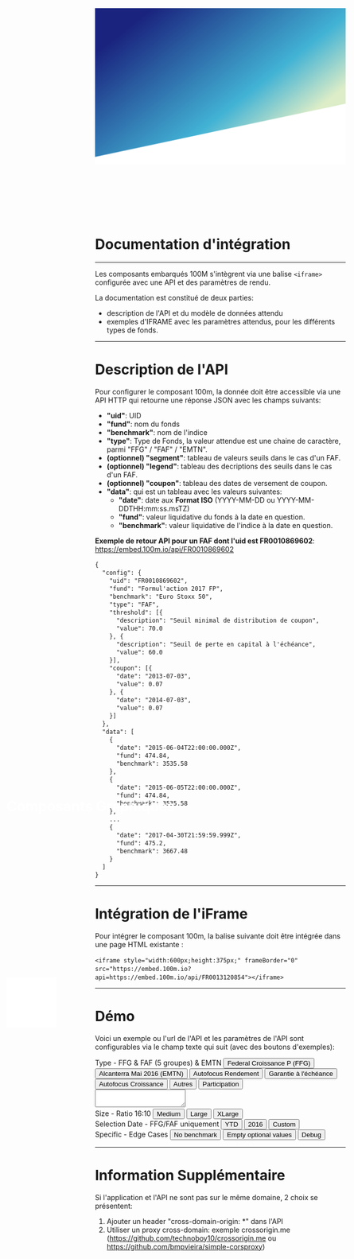 <div style="margin-bottom: 140px;">
  <img src="/extra/background.png"/>
  <img src="/extra/logo.png" style="position: absolute;top: 50%;left: 50px;width: 100px;" />
  <h1 style="-webkit-print-color-adjust: exact;position: absolute;top: 40%;left: 50px;color: rgba(255, 255, 255, 1);">Composants Graphiques</h1>
</div>

# Documentation d'intégration

---

Les composants embarqués 100M s'intègrent via une balise `<iframe>` configurée avec une API et des paramètres de rendu.

La documentation est constitué de deux parties:
- description de l'API et du modèle de données attendu
- exemples d'IFRAME avec les paramètres attendus, pour les différents types de fonds.

---

# Description de l'API

Pour configurer le composant 100m, la donnée doit être accessible via une API HTTP qui retourne une réponse JSON avec les champs suivants:

- **"uid"**: UID
- **"fund"**: nom du fonds
- **"benchmark"**: nom de l'indice
- **"type"**: Type de Fonds, la valeur attendue est une chaine de caractère, parmi "FFG" / "FAF" / "EMTN".
- **(optionnel) "segment"**: tableau de valeurs seuils dans le cas d'un FAF.
- **(optionnel) "legend"**: tableau des decriptions des seuils dans le cas d'un FAF.
- **(optionnel) "coupon"**: tableau des dates de versement de coupon.
- **"data"**: qui est un tableau avec les valeurs suivantes:
    - **"date"**: date aux **Format ISO** (YYYY-MM-DD ou YYYY-MM-DDTHH:mm:ss.msTZ)
    - **"fund"**: valeur liquidative du fonds à la date en question.
    - **"benchmark"**: valeur liquidative de l'indice à la date en question.

**Exemple de retour API pour un FAF dont l'uid est FR0010869602**:  
https://embed.100m.io/api/FR0010869602

```
{
  "config": {
    "uid": "FR0010869602",
    "fund": "Formul'action 2017 FP",
    "benchmark": "Euro Stoxx 50",
    "type": "FAF",
    "threshold": [{
      "description": "Seuil minimal de distribution de coupon",
      "value": 70.0
    }, {
      "description": "Seuil de perte en capital à l'échéance",
      "value": 60.0
    }],
    "coupon": [{
      "date": "2013-07-03",
      "value": 0.07
    }, {
      "date": "2014-07-03",
      "value": 0.07
    }]
  },
  "data": [
    {
      "date": "2015-06-04T22:00:00.000Z",
      "fund": 474.84,
      "benchmark": 3535.58
    },
    {
      "date": "2015-06-05T22:00:00.000Z",
      "fund": 474.84,
      "benchmark": 3535.58
    },
    ...
    {
      "date": "2017-04-30T21:59:59.999Z",
      "fund": 475.2,
      "benchmark": 3667.48
    }
  ]
}
```

---

# Intégration de l'iFrame

Pour intégrer le composant 100m, la balise suivante doit être intégrée dans une page HTML existante :

<style>code{text-align:left}</style>
`<iframe style="width:600px;height:375px;" frameBorder="0" src="https://embed.100m.io?api=https://embed.100m.io/api/FR0013120854"></iframe>`

---

# Démo

Voici un exemple ou l'url de l'API et les paramètres de l'API sont configurables via le champ texte qui suit (avec des boutons d'exemples):

<div>
<label>Type - FFG & FAF (5 groupes) & EMTN</label>
<button tt="FR0000987703" onclick="document.querySelector('textarea').value = document.querySelector('#iframe-example').innerHTML = '<iframe style=&quot;width:480px;height:340px;outline: 3px solid rgba(0,0,0,.14);resize:both;overflow:auto;&quot; frameBorder=&quot;0&quot; src=&quot;https://embed.100m.io/?api=https://embed.100m.io/api/FR0000987703&quot;></iframe>'">Federal Croissance P (FFG)</button>
<button tt="FR0013120854" onclick="document.querySelector('textarea').value = document.querySelector('#iframe-example').innerHTML = '<iframe style=&quot;width:480px;height:340px;outline: 3px solid rgba(0,0,0,.14);resize:both;overflow:auto;&quot; frameBorder=&quot;0&quot; src=&quot;https://embed.100m.io/?api=https://embed.100m.io/api/FR0013120854&quot;></iframe>'">Alcanterra Mai 2016 (EMTN)</button>
<button tt="FR0012847002" onclick="document.querySelector('textarea').value = document.querySelector('#iframe-example').innerHTML = '<iframe style=&quot;width:480px;height:340px;outline: 3px solid rgba(0,0,0,.14);resize:both;overflow:auto;&quot; frameBorder=&quot;0&quot; src=&quot;https://embed.100m.io/?api=https://embed.100m.io/api/FR0012847002&quot;></iframe>'">Autofocus Rendement</button>
<button tt="FR0010869602" onclick="document.querySelector('textarea').value = document.querySelector('#iframe-example').innerHTML = '<iframe style=&quot;width:480px;height:340px;outline: 3px solid rgba(0,0,0,.14);resize:both;overflow:auto;&quot; frameBorder=&quot;0&quot; src=&quot;https://embed.100m.io/?api=https://embed.100m.io/api/FR0010869602&quot;></iframe>'">Garantie à l'échéance</button>
<button tt="FR0012517274" onclick="document.querySelector('textarea').value = document.querySelector('#iframe-example').innerHTML = '<iframe style=&quot;width:480px;height:340px;outline: 3px solid rgba(0,0,0,.14);resize:both;overflow:auto;&quot; frameBorder=&quot;0&quot; src=&quot;https://embed.100m.io/?api=https://embed.100m.io/api/FR0012517274&quot;></iframe>'">Autofocus Croissance</button>
<button tt="FR0011228352" onclick="document.querySelector('textarea').value = document.querySelector('#iframe-example').innerHTML = '<iframe style=&quot;width:480px;height:340px;outline: 3px solid rgba(0,0,0,.14);resize:both;overflow:auto;&quot; frameBorder=&quot;0&quot; src=&quot;https://embed.100m.io/?api=https://embed.100m.io/api/FR0011228352&quot;></iframe>'">Autres</button>
<button tt="FR0013143799" onclick="document.querySelector('textarea').value = document.querySelector('#iframe-example').innerHTML = '<iframe style=&quot;width:480px;height:340px;outline: 3px solid rgba(0,0,0,.14);resize:both;overflow:auto;&quot; frameBorder=&quot;0&quot; src=&quot;https://embed.100m.io/?api=https://embed.100m.io/api/FR0013143799&quot;></iframe>'">Participation</button>
</div>

<textarea oninput="document.querySelector('#iframe-example').innerHTML = event.target.value"></textarea>

<div id="iframe-example"></div>

<div>
<label>Size - Ratio 16:10</label>
<button tt="480x300" onclick="document.querySelector('textarea').value = document.querySelector('#iframe-example').innerHTML = '<iframe style=&quot;width:480px;height:340px;outline: 3px solid rgba(0,0,0,.14);resize:both;overflow:auto;&quot; frameBorder=&quot;0&quot; src=&quot;https://embed.100m.io/?api=https://embed.100m.io/api/FR0011228352&quot;></iframe>'">Medium</button>
<button tt="600x375" onclick="document.querySelector('textarea').value = document.querySelector('#iframe-example').innerHTML = '<iframe style=&quot;width:600px;height:375px;outline: 3px solid rgba(0,0,0,.14);resize:both;overflow:auto;&quot; frameBorder=&quot;0&quot; src=&quot;https://embed.100m.io/?api=https://embed.100m.io/api/FR0011228352&quot;></iframe>'">Large</button>
<button tt="800x500" onclick="document.querySelector('textarea').value = document.querySelector('#iframe-example').innerHTML = '<iframe style=&quot;width:800px;height:500px;outline: 3px solid rgba(0,0,0,.14);resize:both;overflow:auto;margin-left:-100px&quot; frameBorder=&quot;0&quot; src=&quot;https://embed.100m.io/?api=https://embed.100m.io/api/FR0011228352&quot;></iframe>'">XLarge</button>
</div>
<div>
<label>Selection Date - FFG/FAF uniquement</label>
<button onclick="document.querySelector('textarea').value = document.querySelector('#iframe-example').innerHTML = '<iframe style=&quot;width:480px;height:340px;outline: 3px solid rgba(0,0,0,.14);resize:both;overflow:auto;&quot; frameBorder=&quot;0&quot; src=&quot;https://embed.100m.io/?api=https://embed.100m.io/api/FR0011228352&date=2017-01-01|2017-12-31&quot;></iframe>'">YTD</button>
<button onclick="document.querySelector('textarea').value = document.querySelector('#iframe-example').innerHTML = '<iframe style=&quot;width:480px;height:340px;outline: 3px solid rgba(0,0,0,.14);resize:both;overflow:auto;&quot; frameBorder=&quot;0&quot; src=&quot;https://embed.100m.io/?api=https://embed.100m.io/api/FR0011228352&date=2016-01-01|2016-12-31&quot;></iframe>'">2016</button>
<button onclick="document.querySelector('textarea').value = document.querySelector('#iframe-example').innerHTML = '<iframe style=&quot;width:480px;height:340px;outline: 3px solid rgba(0,0,0,.14);resize:both;overflow:auto;&quot; frameBorder=&quot;0&quot; src=&quot;https://embed.100m.io/?api=https://embed.100m.io/api/FR0011228352&date=2016-02-01|2016-03-01&quot;></iframe>'">Custom</button>
</div>

<div>
<label>Specific - Edge Cases</label>
<button onclick="document.querySelector('textarea').value = document.querySelector('#iframe-example').innerHTML = '<iframe style=&quot;width:480px;height:340px;outline: 3px solid rgba(0,0,0,.14);resize:both;overflow:auto;&quot; frameBorder=&quot;0&quot; src=&quot;https://embed.100m.io/?api=https://embed.100m.io/api/no-benchmark&quot;></iframe>'">No benchmark</button>
<button onclick="document.querySelector('textarea').value = document.querySelector('#iframe-example').innerHTML = '<iframe style=&quot;width:480px;height:340px;outline: 3px solid rgba(0,0,0,.14);resize:both;overflow:auto;&quot; frameBorder=&quot;0&quot; src=&quot;https://embed.100m.io/?api=https://embed.100m.io/api/empty&quot;></iframe>'">Empty optional values</button>
<button onclick="document.querySelector('textarea').value = document.querySelector('#iframe-example').innerHTML = '<iframe style=&quot;width:384px;height:240px;outline: 3px solid rgba(0,0,0,.14);resize:both;overflow:auto;&quot; frameBorder=&quot;0&quot; src=&quot;http://127.0.0.1:1100/?api=/dist/FR0010869602.json&date=2017-01-01|2017-12-31&quot;></iframe>'">Debug</button>
</div>

---

# Information Supplémentaire

Si l'application et l'API ne sont pas sur le même domaine, 2 choix se présentent:

1. Ajouter un header "cross-domain-origin: *" dans l'API
2. Utiliser un proxy cross-domain: exemple crossorigin.me (https://github.com/technoboy10/crossorigin.me ou https://github.com/bmpvieira/simple-corsproxy)

<!-- <footer>
  <grid>
    <div col="1/2">
      <strong>Valentin Brajon</strong> from <strong><a att href="https://100m.io" target="_blank">100M S.A.S.</a></strong>
    </div>
    <div col="1/2" txt="r">
      Last Update <strong>Q2 2017</strong> - <a att href="https://github.com/100-m/100m.io/commits/master/extra/docs/embed.md" target="_blank">Versions</a> - <a att href="https://100m.io/md?embed.md" target="_blank">Link</a>
    </div>
  </grid>
</footer> -->
